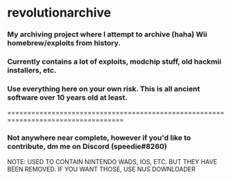 # revolutionarchive

### My archiving project where I attempt to archive (haha) Wii homebrew/exploits from history.
### Currently contains a lot of exploits, modchip stuff, old hackmii installers, etc.
### Use everything here on your own risk. This is all ancient software over 10 years old at least.
===================================================================================
### Not anywhere near complete, however if you'd like to contribute, dm me on Discord (speedie#8260)

NOTE: USED TO CONTAIN NINTENDO WADS, IOS, ETC. BUT THEY HAVE BEEN REMOVED. IF YOU WANT THOSE, USE NUS DOWNLOADER
